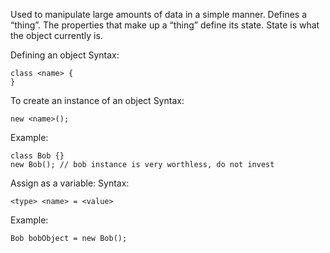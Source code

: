 Used to manipulate large amounts of data in a simple manner. 
Defines a “thing”.
The properties that make up a “thing” define its state.
State is what the object currently is.

Defining an object
Syntax:
    
    class <name> {
    }

To create an instance of an object
Syntax:
    
    new <name>();

Example: 
    
    class Bob {}
    new Bob(); // bob instance is very worthless, do not invest

Assign as a variable:
Syntax: 

    <type> <name> = <value>

Example:

    Bob bobObject = new Bob();
